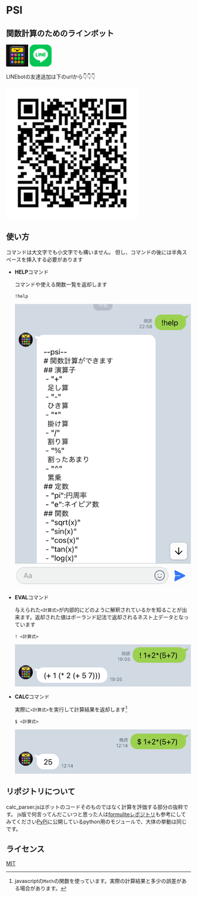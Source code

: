 
# PSI

## 関数計算のためのラインボット

![icon](images/icon(60x60).png)
<img src="images/LINE_Brand_icon.png" width="60px" height="60px">

LINEbotの友達追加は下のurlから👇👇👇

![qrcode](images/767sfzgv.png)

## 使い方

コマンドは大文字でも小文字でも構いません。
但し、コマンドの後には半角スペースを挿入する必要があります

- **HELP**コマンド

    コマンドや使える関数一覧を返却します

    ```psi
    !help
    ```

    ![help](images/help.png)

- **EVAL**コマンド

    与えられた`<計算式>`が内部的にどのように解釈されているかを知ることが出来ます。返却された値はポーランド記法で返却されるネスト上データとなっています

    ```psi
    ! <計算式>
    ```

    ![eval](images/eval.png)

- **CALC**コマンド

    実際に`<計算式>`を実行して計算結果を返却します[^1]

    ```psi
    $ <計算式>
    ```

    ![calc](images/calc.png)

## リポジトリについて

calc_parser.jsはボットのコードそのものではなく計算を評価する部分の抜粋です。
js版で何言ってんだこいつと思った人は[formuliteレポジトリ](https://github.com/Tom-game-project/formulite)も参考にしてみてください[PyPi](https://pypi.org/project/formulite/)に公開しているpython用のモジュールで、大体の挙動は同じです。

## ライセンス

[MIT](LICENSE.MIT)

[^1]:javascriptの`Math`の関数を使っています。実際の計算結果と多少の誤差がある場合があります。
